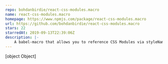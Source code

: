 ```yaml
---
repo: bohdanbirdie/react-css-modules.macro
name: react-css-modules.macro
homepage: https://www.npmjs.com/package/react-css-modules.macro
url: https://github.com/bohdanbirdie/react-css-modules.macro
stars: 22
starredAt: 2019-09-13T22:39:06Z
description: |-
    A babel-macro that allows you to reference CSS Modules via styleName attribute
---
```


[object Object]
